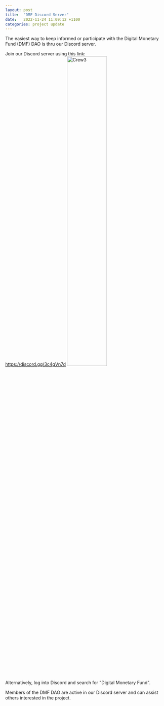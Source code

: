 ```yaml
---
layout: post
title:  "DMF Discord Server"
date:   2022-11-24 11:09:12 +1100
categories: project update
---
```


The easiest way to keep informed or participate with the Digital Monetary Fund (DMF) DAO is thru our Discord server.

Join our Discord server using this link: <br>
<a href="https://discord.gg/3c4gVn7d">https://discord.gg/3c4gVn7d</a>
<img src="https://www.digitalmonetary.fund/assets/Discord.png" alt="Crew3" class="center"  width= 50%>

Alternatively, log into Discord and search for "Digital Monetary Fund".

Members of the DMF DAO are active in our Discord server and can assist others interested in the project.
